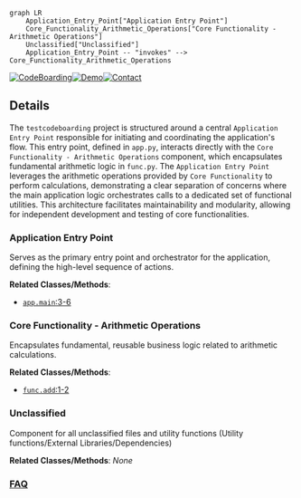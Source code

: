 ```mermaid
graph LR
    Application_Entry_Point["Application Entry Point"]
    Core_Functionality_Arithmetic_Operations["Core Functionality - Arithmetic Operations"]
    Unclassified["Unclassified"]
    Application_Entry_Point -- "invokes" --> Core_Functionality_Arithmetic_Operations
```

[![CodeBoarding](https://img.shields.io/badge/Generated%20by-CodeBoarding-9cf?style=flat-square)](https://github.com/CodeBoarding/CodeBoarding)[![Demo](https://img.shields.io/badge/Try%20our-Demo-blue?style=flat-square)](https://www.codeboarding.org/diagrams)[![Contact](https://img.shields.io/badge/Contact%20us%20-%20contact@codeboarding.org-lightgrey?style=flat-square)](mailto:contact@codeboarding.org)

## Details

The `testcodeboarding` project is structured around a central `Application Entry Point` responsible for initiating and coordinating the application's flow. This entry point, defined in `app.py`, interacts directly with the `Core Functionality - Arithmetic Operations` component, which encapsulates fundamental arithmetic logic in `func.py`. The `Application Entry Point` leverages the arithmetic operations provided by `Core Functionality` to perform calculations, demonstrating a clear separation of concerns where the main application logic orchestrates calls to a dedicated set of functional utilities. This architecture facilitates maintainability and modularity, allowing for independent development and testing of core functionalities.

### Application Entry Point
Serves as the primary entry point and orchestrator for the application, defining the high-level sequence of actions.


**Related Classes/Methods**:

- <a href="https://github.com/workingshem/testcodeboarding/blob/mainapp.py#L3-L6" target="_blank" rel="noopener noreferrer">`app.main`:3-6</a>


### Core Functionality - Arithmetic Operations
Encapsulates fundamental, reusable business logic related to arithmetic calculations.


**Related Classes/Methods**:

- <a href="https://github.com/workingshem/testcodeboarding/blob/mainfunc.py#L1-L2" target="_blank" rel="noopener noreferrer">`func.add`:1-2</a>


### Unclassified
Component for all unclassified files and utility functions (Utility functions/External Libraries/Dependencies)


**Related Classes/Methods**: _None_



### [FAQ](https://github.com/CodeBoarding/GeneratedOnBoardings/tree/main?tab=readme-ov-file#faq)
